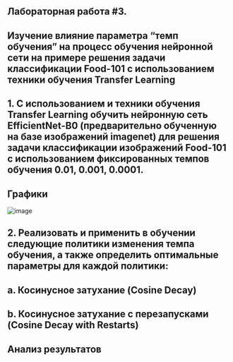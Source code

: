 ## Лабораторная работа #3.
## Изучение влияние параметра “темп обучения” на процесс обучения нейронной сети на примере решения задачи классификации Food-101 с использованием техники обучения Transfer Learning
## 1. С использованием и техники обучения Transfer Learning обучить нейронную сеть EfficientNet-B0 (предварительно обученную на базе изображений imagenet) для решения задачи классификации изображений Food-101 с использованием фиксированных темпов обучения 0.01, 0.001, 0.0001.
## Графики
![image](https://user-images.githubusercontent.com/81873177/116250303-46c18800-a776-11eb-8407-f5c1215895b5.png)


## 2. Реализовать и применить в обучении следующие политики изменения темпа обучения, а также определить оптимальные параметры для каждой политики:
## a. Косинусное затухание (Cosine Decay) 



## b. Косинусное затухание с перезапусками (Cosine Decay with Restarts) 


## Анализ результатов

